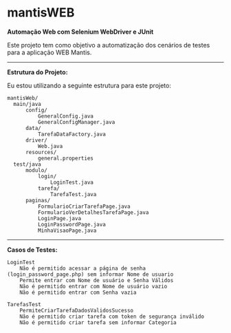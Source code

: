 # mantisWEB
**Automação Web com Selenium WebDriver e JUnit**

Este projeto tem como objetivo a automatização dos cenários de testes para a aplicação WEB Mantis. 

___

**Estrutura do Projeto:**

Eu estou utilizando a seguinte estrutura para este projeto:

```
mantisWeb/
  main/java
      config/
          GeneralConfig.java
          GeneralConfigManager.java
      data/
          TarefaDataFactory.java
      driver/
          Web.java
      resources/
          general.properties
  test/java
      modulo/
          login/
              LoginTest.java
          tarefa/
              TarefaTest.java
      paginas/
          FormularioCriarTarefaPage.java
          FormularioVerDetalhesTarefaPage.java
          LoginPage.java
          LoginPasswordPage.java
          MinhaVisaoPage.java

```
___
**Casos de Testes:**
```
LoginTest
    Não é permitido acessar a página de senha (login_password_page.php) sem informar Nome de usuario
    Permite entrar com Nome de usuário e Senha Válidos
    Não é permitido entrar com Nome de usuário vazio
    Não é permitido entrar com Senha vazia

TarefasTest
    PermiteCriarTarefaDadosValidosSucesso
    Não é permitido criar tarefa com token de segurança inválido
    Não é permitido criar tarefa sem informar Categoria
```
